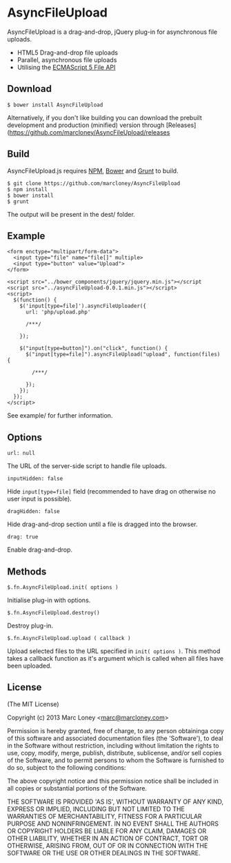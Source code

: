 # AsyncFileUpload

AsyncFileUpload is a drag-and-drop, jQuery plug-in for asynchronous file uploads.

  - HTML5 Drag-and-drop file uploads
  - Parallel, asynchronous file uploads
  - Utilising the [ECMAScript 5 File API](https://developer.mozilla.org/en-US/docs/Web/API/File)
  
## Download

    $ bower install AsyncFileUpload

Alternatively, if you don't like building you can download the prebuilt development and production (minified) version through [Releases](https://github.com/marcloney/AsyncFileUpload/releases

## Build

AsyncFileUpload.js requires [NPM](http://npmjs.org), [Bower](http://bower.io) and [Grunt](http://gruntjs.com) to build.

    $ git clone https://github.com/marcloney/AsyncFileUpload
    $ npm install
    $ bower install
    $ grunt

The output will be present in the dest/ folder.

## Example

    <form enctype="multipart/form-data">
      <input type="file" name="file[]" multiple>
      <input type="button" value="Upload">
    </form>

    <script src="../bower_components/jquery/jquery.min.js"></script
    <script src="../asyncFileUpload-0.0.1.min.js"></script>
    <script>
      $(function() {
        $('input[type=file]').asyncFileUploader({
          url: 'php/upload.php'

          /***/

        });  
        
        $("input[type=button]").on("click", function() {
          $("input[type=file]").asyncFileUpload("upload", function(files) {

            /***/

          });
        });
      });
    </script>

See example/ for further information.

## Options

`url: null`

The URL of the server-side script to handle file uploads.

`inputHidden: false`

Hide `input[type=file]` field (recommended to have drag on otherwise no user input is possible).

`dragHidden: false`

Hide drag-and-drop section until a file is dragged into the browser.

`drag: true`

Enable drag-and-drop.

## Methods

`$.fn.AsyncFileUpload.init( options )`

Initialise plug-in with options.

`$.fn.AsyncFileUpload.destroy()`

Destroy plug-in.

`$.fn.AsyncFileUpload.upload ( callback )`

Upload selected files to the URL specified in `init( options )`. This method takes a callback function as it's argument which is called when all files have been uploaded.

## License
(The MIT License)

Copyright (c) 2013 Marc Loney &lt;marc@marcloney.com&gt;

Permission is hereby granted, free of charge, to any person obtaininga copy of 
this software and associated documentation files (the 'Software'), to deal in 
the Software without restriction, including without limitation the rights to 
use, copy, modify, merge, publish, distribute, sublicense, and/or sell copies of 
the Software, and to permit persons to whom the Software is furnished to do so, 
subject to the following conditions:

The above copyright notice and this permission notice shall be included in all 
copies or substantial portions of the Software.

THE SOFTWARE IS PROVIDED 'AS IS', WITHOUT WARRANTY OF ANY KIND, EXPRESS OR 
IMPLIED, INCLUDING BUT NOT LIMITED TO THE WARRANTIES OF MERCHANTABILITY, FITNESS 
FOR A PARTICULAR PURPOSE AND NONINFRINGEMENT. IN NO EVENT SHALL THE AUTHORS OR 
COPYRIGHT HOLDERS BE LIABLE FOR ANY CLAIM, DAMAGES OR OTHER LIABILITY, WHETHER 
IN AN ACTION OF CONTRACT, TORT OR OTHERWISE, ARISING FROM, OUT OF OR IN 
CONNECTION WITH THE SOFTWARE OR THE USE OR OTHER DEALINGS IN THE SOFTWARE.

